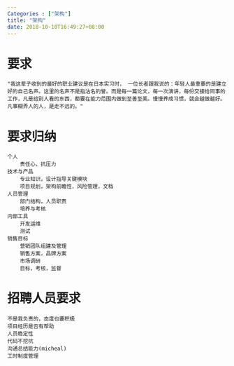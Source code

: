 ```yaml
---
Categories : ["架构"]
title: "架构"
date: 2018-10-10T16:49:27+08:00
---
```


# 要求
    "我这辈子收到的最好的职业建议是在日本实习时， 一位长者跟我说的：年轻人最重要的是建立好的自己名声。这里的名声不是指沽名钓誉。而是每一篇论文，每一次演讲，每份交接给同事的工作，凡是给别人看的东西，都要在能力范围内做到至善至美。慢慢养成习惯，就会越做越好。凡事糊弄人的人，是走不远的。"
# 要求归纳
    个人
        责任心，抗压力
    技术与产品
        专业知识，设计指导关键模块
        项目规划，架构前瞻性，风险管理，文档
    人员管理
        部门结构，人员职责
        培养与考核
    内部工具
        开发运维
        测试
    销售目标
        营销团队组建及管理
        销售方案，品牌方案
        市场调研
        目标，考核，监督
# 招聘人员要求
    不是我负责的，态度也要积极
    项目经历是否有帮助
    人员稳定性
    代码不挖坑
    沟通总结能力(micheal)
    工时制度管理